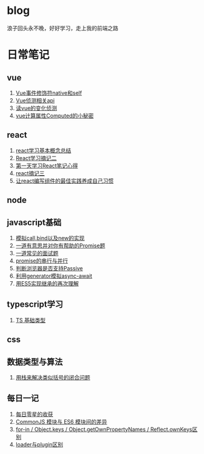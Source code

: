 # blog
浪子回头永不晚，好好学习，走上我的前端之路

# 日常笔记
## vue
1. [Vue事件修饰符native和self](https://github.com/coolpail/blog/issues/8)
2. [Vue侦测相关api](https://github.com/coolpail/blog/issues/9)
3. [读vue的变化侦测](https://github.com/coolpail/blog/issues/10)
4. [vue计算属性Computed的小秘密](https://github.com/coolpail/blog/issues/11)
## react
1. [react学习基本概念总结](https://github.com/coolpail/blog/issues/4)
2. [React学习摘记二 ](https://github.com/coolpail/blog/issues/3)
3. [第一天学习React笔记心得](https://github.com/coolpail/blog/issues/2)
4. [react摘记三](https://github.com/coolpail/blog/issues/15)
5. [让react编写组件的最佳实践养成自己习惯](https://github.com/coolpail/blog/issues/16)
## node
## javascript基础
1. [模拟call,bind以及new的实现](https://github.com/coolpail/blog/issues/7)
2. [一道有意思并对你有帮助的Promise题](https://github.com/coolpail/blog/issues/12)
3. [一道常见的面试题](https://github.com/coolpail/blog/issues/13)
4. [promise的串行与并行](https://github.com/coolpail/blog/issues/14)
5. [判断浏览器是否支持Passive](https://github.com/coolpail/blog/issues/17)
6. [利用generator模拟async-await](https://github.com/coolpail/blog/issues/25)
7. [用ES5实现继承的再次理解](https://github.com/coolpail/blog/issues/
)
## typescript学习
1. [TS 基础类型](https://github.com/coolpail/blog/issues/20)
## css
## 数据类型与算法
1. [用栈来解决类似括号的闭合问题](https://github.com/coolpail/blog/issues/18)
## 每日一记
1. [每日零星的收获](https://github.com/coolpail/blog/issues/19)
2. [CommonJS 模块与 ES6 模块间的差异](https://github.com/coolpail/blog/issues/26)
3. [for-in / Object.keys / Object.getOwnPropertyNames / Reflect.ownKeys区别](https://github.com/coolpail/blog/issues/28)
4. [loader与plugin区别](https://github.com/coolpail/blog/issues/29)
